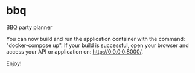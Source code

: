 # bbq
BBQ party planner

You can now build and run the application container with the command: "docker-compose up". 
If your build is successful, open your browser and access your API or application on: http://0.0.0.0:8000/.

Enjoy!
